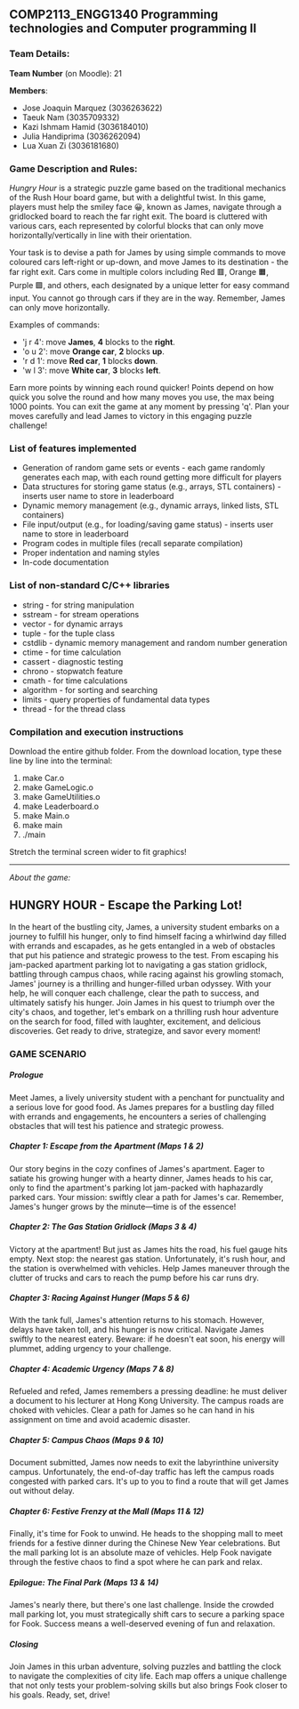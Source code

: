 ## COMP2113_ENGG1340 Programming technologies and Computer programming II

### Team Details: 
**Team Number** (on Moodle): 21

**Members**:
* Jose Joaquin Marquez (3036263622)
* Taeuk Nam (3035709332)
* Kazi Ishmam Hamid (3036184010)
* Julia Handiprima (3036262094)
* Lua Xuan Zi (3036181680)

### Game Description and Rules: 

*Hungry Hour* is a strategic puzzle game based on the traditional mechanics of the Rush Hour board game, but with a delightful twist. In this game, players must help the smiley face 😀, known as James, navigate through a gridlocked board to reach the far right exit. The board is cluttered with various cars, each represented by colorful blocks that can only move horizontally/vertically in line with their orientation. 

Your task is to devise a path for James by using simple commands to move coloured cars left-right or up-down, and move James to its destination - the far right exit. Cars come in multiple colors including Red 🟥, Orange 🟧, Purple 🟪, and others, each designated by a unique letter for easy command input. You cannot go through cars if they are in the way. Remember, James can only move horizontally. 

Examples of commands: 
* 'j r 4': move **James**, **4** blocks to the **right**.
* 'o u 2': move **Orange car**, **2** blocks **up**.
* 'r d 1': move **Red car**, **1** blocks **down**.
* 'w l 3': move **White car**, **3** blocks **left**.

Earn more points by winning each round quicker! Points depend on how quick you solve the round and how many moves you use, the max being 1000 points. You can exit the game at any moment by pressing 'q'. Plan your moves carefully and lead James to victory in this engaging puzzle challenge!

### List of features implemented 

* Generation of random game sets or events - each game randomly generates each map, with each round getting more difficult for players
* Data structures for storing game status (e.g., arrays, STL containers) - inserts user name to store in leaderboard
* Dynamic memory management (e.g., dynamic arrays, linked lists, STL containers)
* File input/output (e.g., for loading/saving game status) - inserts user name to store in leaderboard
* Program codes in multiple files (recall separate compilation)
* Proper indentation and naming styles
* In-code documentation

### List of non-standard C/C++ libraries
* string - for string manipulation
* sstream - for stream operations
* vector - for dynamic arrays
* tuple - for the tuple class
* cstdlib - dynamic memory management and random number generation
* ctime - for time calculation
* cassert - diagnostic testing
* chrono - stopwatch feature
* cmath - for time calculations
* algorithm - for sorting and searching
* limits - query properties of fundamental data types
* thread - for the thread class

### Compilation and execution instructions 

Download the entire github folder.
From the download location, type these line by line into the terminal:
1) make Car.o
2) make GameLogic.o
3) make GameUtilities.o
4) make Leaderboard.o
5) make Main.o
6) make main
7) ./main

Stretch the terminal screen wider to fit graphics!

-----

_About the game:_

## HUNGRY HOUR - Escape the Parking Lot!

In the heart of the bustling city, James, a university student embarks on a journey to fulfill his hunger, only to find himself facing a whirlwind day filled with errands and escapades, as he gets entangled in a web of obstacles that put his patience and strategic prowess to the test. From escaping his jam-packed apartment parking lot to navigating a gas station gridlock, battling through campus chaos, while racing against his growling stomach, James' journey is a thrilling and hunger-filled urban odyssey. With your help, he will conquer each challenge, clear the path to success, and ultimately satisfy his hunger. Join James in his quest to triumph over the city's chaos, and together, let's embark on a thrilling rush hour adventure on the search for food, filled with laughter, excitement, and delicious discoveries. Get ready to drive, strategize, and savor every moment!

### GAME SCENARIO

##### Prologue
Meet James, a lively university student with a penchant for punctuality and a serious love for good food. As James prepares for a bustling day filled with errands and engagements, he encounters a series of challenging obstacles that will test his patience and strategic prowess.

##### Chapter 1: Escape from the Apartment (Maps 1 & 2)
Our story begins in the cozy confines of James's apartment. Eager to satiate his growing hunger with a hearty dinner, James heads to his car, only to find the apartment's parking lot jam-packed with haphazardly parked cars. Your mission: swiftly clear a path for James's car. Remember, James's hunger grows by the minute—time is of the essence!

##### Chapter 2: The Gas Station Gridlock (Maps 3 & 4)
Victory at the apartment! But just as James hits the road, his fuel gauge hits empty. Next stop: the nearest gas station. Unfortunately, it's rush hour, and the station is overwhelmed with vehicles. Help James maneuver through the clutter of trucks and cars to reach the pump before his car runs dry.

##### Chapter 3: Racing Against Hunger (Maps 5 & 6)
With the tank full, James's attention returns to his stomach. However, delays have taken toll, and his hunger is now critical. Navigate  James swiftly to the nearest eatery. Beware: if he doesn't eat soon, his energy will plummet, adding urgency to your challenge.

##### Chapter 4: Academic Urgency (Maps 7 & 8)
Refueled and refed, James remembers a pressing deadline: he must deliver a document to his lecturer at Hong Kong University. The campus roads are choked with vehicles. Clear a path for James so he can hand in his assignment on time and avoid academic disaster.

##### Chapter 5: Campus Chaos (Maps 9 & 10)
Document submitted, James now needs to exit the labyrinthine university campus. Unfortunately, the end-of-day traffic has left the campus roads congested with parked cars. It's up to you to find a route that will get James out without delay.

##### Chapter 6: Festive Frenzy at the Mall (Maps 11 & 12)
Finally, it's time for  Fook to unwind. He heads to the shopping mall to meet friends for a festive dinner during the Chinese New Year celebrations. But the mall parking lot is an absolute maze of vehicles. Help  Fook navigate through the festive chaos to find a spot where he can park and relax.

##### Epilogue: The Final Park (Maps 13 & 14)
James's nearly there, but there's one last challenge. Inside the crowded mall parking lot, you must strategically shift cars to secure a parking space for  Fook. Success means a well-deserved evening of fun and relaxation.

##### Closing
Join James in this urban adventure, solving puzzles and battling the clock to navigate the complexities of city life. Each map offers a unique challenge that not only tests your problem-solving skills but also brings Fook closer to his goals. Ready, set, drive!

